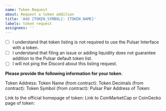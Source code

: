 ```yaml
---
name: Token Request
about: Request a token addition
title: 'Add {TOKEN_SYMBOL}: {TOKEN_NAME}'
labels: token request
assignees: ''
---
```


- [ ] I understand that token listing is not required to use the Pulsar Interface with a token.
- [ ] I understand that filing an issue or adding liquidity does not guarantee addition to the Pulsar default token list.
- [ ] I will not ping the Discord about this listing request.

**Please provide the following information for your token.**

Token Address: 
Token Name (from contract): 
Token Decimals (from contract): 
Token Symbol (from contract): 
Pulsar Pair Address of Token: 

Link to the official homepage of token:
Link to CoinMarketCap or CoinGecko page of token: 
